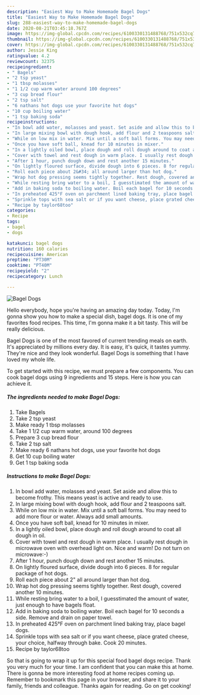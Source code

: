 ```yaml
---
description: "Easiest Way to Make Homemade Bagel Dogs"
title: "Easiest Way to Make Homemade Bagel Dogs"
slug: 288-easiest-way-to-make-homemade-bagel-dogs
date: 2020-08-21T03:45:18.767Z
image: https://img-global.cpcdn.com/recipes/6100330131488768/751x532cq70/bagel-dogs-recipe-main-photo.jpg
thumbnail: https://img-global.cpcdn.com/recipes/6100330131488768/751x532cq70/bagel-dogs-recipe-main-photo.jpg
cover: https://img-global.cpcdn.com/recipes/6100330131488768/751x532cq70/bagel-dogs-recipe-main-photo.jpg
author: Jessie King
ratingvalue: 4.2
reviewcount: 32375
recipeingredient:
- " Bagels"
- "2 tsp yeast"
- "1 tbsp molasses"
- "1 1/2 cup warm water around 100 degrees"
- "3 cup bread flour"
- "2 tsp salt"
- "6 nathans hot dogs use your favorite hot dogs"
- "10 cup boiling water"
- "1 tsp baking soda"
recipeinstructions:
- "In bowl add water, molasses and yeast. Set aside and allow this to become frothy. This means yeast is active and ready to use."
- "In large mixing bowl with dough hook, add flour and 2 teaspoons salt."
- "While on low mix in water. Mix until a soft ball forms. You may need to add more flour or water. Always add small amounts."
- "Once you have soft ball, knead for 10 minutes in mixer."
- "In a lightly oiled bowl, place dough and roll dough around to coat all dough in oil."
- "Cover with towel and rest dough in warm place. I usually rest dough in microwave oven with overhead light on. Nice and warm!   Do not turn on microwave:-)"
- "After 1 hour, punch dough down and rest another 15 minutes."
- "On lightly floured surface, divide dough into 6 pieces. 8 for regular package of hot dogs."
- "Roll each piece about 2&#34; all around larger than hot dog."
- "Wrap hot dog pressing seems tightly together. Rest dough, covered another 10 minutes."
- "While resting bring water to a boil, I guesstimated the amount of water, just enough to have bagels float."
- "Add in baking soda to boiling water. Boil each bagel for 10 seconds a side. Remove and drain on paper towel."
- "In preheated 425°F oven on parchment lined baking tray, place bagel dogs."
- "Sprinkle tops with sea salt or if you want cheese, place grated cheese, your choice, halfway through bake. Cook 20 minutes."
- "Recipe by taylor68too"
categories:
- Recipe
tags:
- bagel
- dogs

katakunci: bagel dogs 
nutrition: 160 calories
recipecuisine: American
preptime: "PT30M"
cooktime: "PT40M"
recipeyield: "2"
recipecategory: Lunch

---
```



![Bagel Dogs](https://img-global.cpcdn.com/recipes/6100330131488768/751x532cq70/bagel-dogs-recipe-main-photo.jpg)

Hello everybody, hope you're having an amazing day today. Today, I'm gonna show you how to make a special dish, bagel dogs. It is one of my favorites food recipes. This time, I'm gonna make it a bit tasty. This will be really delicious.



Bagel Dogs is one of the most favored of current trending meals on earth. It's appreciated by millions every day. It is easy, it's quick, it tastes yummy. They're nice and they look wonderful. Bagel Dogs is something that I have loved my whole life.


To get started with this recipe, we must prepare a few components. You can cook bagel dogs using 9 ingredients and 15 steps. Here is how you can achieve it.

<!--inarticleads1-->

##### The ingredients needed to make Bagel Dogs:

1. Take  Bagels
1. Take 2 tsp yeast
1. Make ready 1 tbsp molasses
1. Take 1 1/2 cup warm water, around 100 degrees
1. Prepare 3 cup bread flour
1. Take 2 tsp salt
1. Make ready 6 nathans hot dogs, use your favorite hot dogs
1. Get 10 cup boiling water
1. Get 1 tsp baking soda




<!--inarticleads2-->

##### Instructions to make Bagel Dogs:

1. In bowl add water, molasses and yeast. Set aside and allow this to become frothy. This means yeast is active and ready to use.
1. In large mixing bowl with dough hook, add flour and 2 teaspoons salt.
1. While on low mix in water. Mix until a soft ball forms. You may need to add more flour or water. Always add small amounts.
1. Once you have soft ball, knead for 10 minutes in mixer.
1. In a lightly oiled bowl, place dough and roll dough around to coat all dough in oil.
1. Cover with towel and rest dough in warm place. I usually rest dough in microwave oven with overhead light on. Nice and warm!   Do not turn on microwave:-)
1. After 1 hour, punch dough down and rest another 15 minutes.
1. On lightly floured surface, divide dough into 6 pieces. 8 for regular package of hot dogs.
1. Roll each piece about 2&#34; all around larger than hot dog.
1. Wrap hot dog pressing seems tightly together. Rest dough, covered another 10 minutes.
1. While resting bring water to a boil, I guesstimated the amount of water, just enough to have bagels float.
1. Add in baking soda to boiling water. Boil each bagel for 10 seconds a side. Remove and drain on paper towel.
1. In preheated 425°F oven on parchment lined baking tray, place bagel dogs.
1. Sprinkle tops with sea salt or if you want cheese, place grated cheese, your choice, halfway through bake. Cook 20 minutes.
1. Recipe by taylor68too




So that is going to wrap it up for this special food bagel dogs recipe. Thank you very much for your time. I am confident that you can make this at home. There is gonna be more interesting food at home recipes coming up. Remember to bookmark this page in your browser, and share it to your family, friends and colleague. Thanks again for reading. Go on get cooking!
